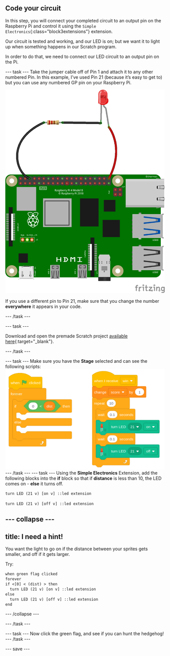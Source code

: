 ## Code your circuit

In this step, you will connect your completed circuit to an output pin on the Raspberry Pi and control it using the `Simple Electronics`{:class="block3extensions"} extension.

Our circuit is tested and working, and our LED is on; but we want it to light up when something happens in our Scratch program. 

In order to do that, we need to connect our LED circuit to an output pin on the Pi.

--- task ---
Take the jumper cable off of Pin 1 and attach it to any other numbered Pin. In this example, I’ve used Pin 21 (because it’s easy to get to) but you can use any numbered GP pin on your Raspberry Pi. 


![circuit diagram of a jumper cable with a resistor and LED wired to 3V3 on the Raspberry Pi](images/Pi_21_Complete.png)

If you use a different pin to Pin 21, make sure that you change the number **everywhere** it appears in your code.

--- /task ---

--- task ---

Download and open the premade Scratch project [available here](http://rpf.io/p/en/Hunt_The_Hedgehog-get){:target="_blank"}.

--- /task ---

--- task ---
Make sure you have the **Stage** selected and can see the following scripts:
![Screenshot of scripts. When green flag clicked, ](images/stage_code.png)
--- /task ---
--- task ---
Using the **Simple Electronics** Extension, add the following blocks into the **if** block so that if **distance** is less than 10, the LED comes on - **else** it turns off.
```blocks3
turn LED (21 v) [on v] ::led extension

turn LED (21 v) [off v] ::led extension
```
--- collapse ---
---
title: I need a hint!
---
You want the light to go on if the distance between your sprites gets smaller, and off if it gets larger.

Try:
```blocks3
when green flag clicked
forever
if <[0] < (dist) > then
  turn LED (21 v) [on v] ::led extension
else
  turn LED (21 v) [off v] ::led extension
end
```
--- /collapse ---

--- /task ---

--- task ---
Now click the green flag, and see if you can hunt the hedgehog!
--- /task ---

--- save ---
